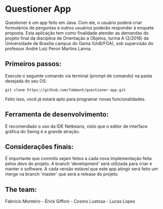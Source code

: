 # Questioner App
Questioner é um app feito em Java. Com ele, o usuário poderá criar formulários de perguntas e outros usuários poderão responder à enquete proposta.
Esta aplicação tem como finalidade atender as demandas do projeto final da disciplina de Orientação a Objetos, turma A (2/2018) da Universidade de Brasília campus do Gama (UnB/FGA), sob supervisão do professor André Luiz Peron Martins Lanna.

## Primeiros passos:
Execute o seguinte comando via terminal (prompt de comando) na pasta desejada do seu OS:

    git clone https://github.com/fabmont/questioner-app.git
Feito isso, você já estará apto para programar novas funcionalidades.

## Ferramenta de desenvolvimento:
É recomendado o uso da IDE Netbeans, visto que o editor de interface gráfica do Swing é a grande atração.

## Considerações finais:
É importante que commits sejam feitos a cada nova implementação feita pelos devs do projeto. A branch 'development' será utilizada para criar e manter o software. A cada versão estável que este app atingir será feito um merge na branch 'master' que será a release do projeto.

## The team:
Fabrício Monteiro - Érick Giffoni - Cosmo Lustosa - Lucas Lopes
